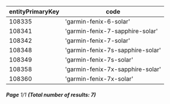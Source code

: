 | entityPrimaryKey | code                             |
| ---------------- | -------------------------------- |
| 108335           | 'garmin-fenix-6-solar'           |
| 108341           | 'garmin-fenix-7-sapphire-solar'  |
| 108342           | 'garmin-fenix-7-solar'           |
| 108348           | 'garmin-fenix-7s-sapphire-solar' |
| 108349           | 'garmin-fenix-7s-solar'          |
| 108358           | 'garmin-fenix-7x-sapphire-solar' |
| 108360           | 'garmin-fenix-7x-solar'          |

###### **Page** 1/1 **(Total number of results: 7)**
